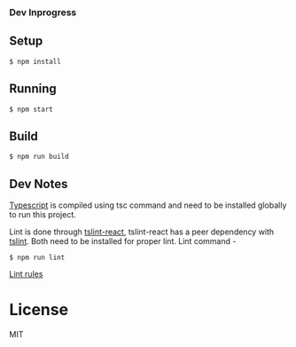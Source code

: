 


### Dev Inprogress



## Setup

```
$ npm install
```

## Running

```
$ npm start
```

## Build

```
$ npm run build
```

## Dev Notes

[Typescript](https://www.npmjs.com/package/typescript) is compiled using tsc command and need to be installed globally to run this project.

Lint is done through [tslint-react](https://www.npmjs.com/package/tslint-react), tslint-react has a peer dependency with [tslint](https://www.npmjs.com/package/tslint). Both need to be installed for proper lint.
Lint command - 

    $ npm run lint

[Lint rules](https://palantir.github.io/tslint/rules/)


# License

MIT

